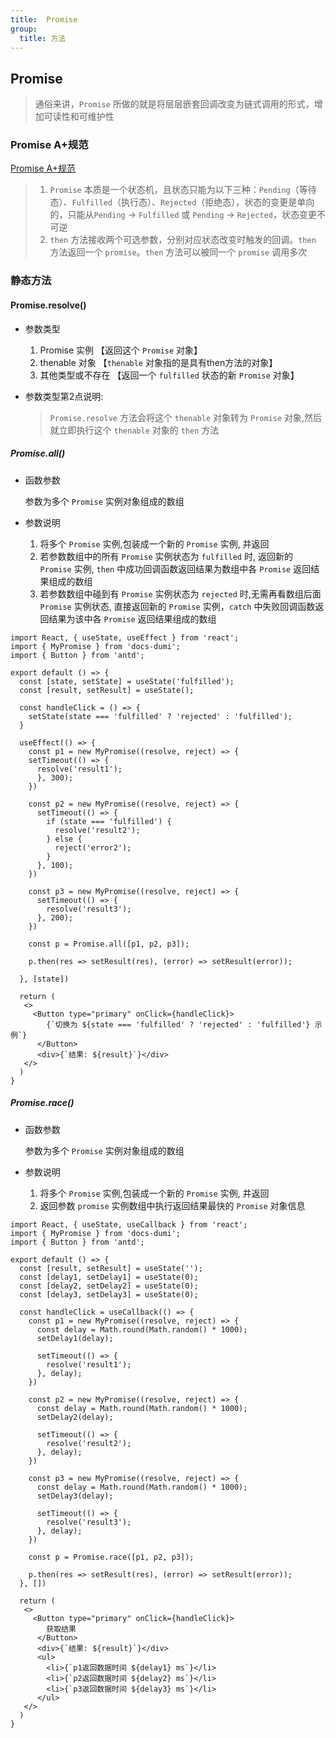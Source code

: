 ```yaml
---
title:  Promise
group:
  title: 方法
---
```


## Promise

> 通俗来讲，`Promise` 所做的就是将层层嵌套回调改变为链式调用的形式，增加可读性和可维护性

### Promise A+规范

[Promise A+规范](https://promisesaplus.com/)

> 1. `Promise` 本质是一个状态机，且状态只能为以下三种：`Pending`（等待态）、`Fulfilled`（执行态）、`Rejected`（拒绝态），状态的变更是单向的，只能从`Pending` -> `Fulfilled` 或 `Pending` -> `Rejected`，状态变更不可逆
> 2. `then` 方法接收两个可选参数，分别对应状态改变时触发的回调。`then` 方法返回一个 `promise`。`then` 方法可以被同一个 `promise` 调用多次

### 静态方法

#### Promise.resolve()

- 参数类型

  1. Promise 实例 【返回这个 `Promise` 对象】
  2. thenable 对象 【`thenable` 对象指的是具有then方法的对象】
  3. 其他类型或不存在 【返回一个 `fulfilled` 状态的新 `Promise` 对象】

- 参数类型第2点说明:
  > `Promise.resolve` 方法会将这个 `thenable` 对象转为 `Promise` 对象,然后就立即执行这个 `thenable` 对象的 `then` 方法

##### Promise.all()

- 函数参数

  参数为多个 `Promise` 实例对象组成的数组

- 参数说明
  1. 将多个 `Promise` 实例,包装成一个新的 `Promise` 实例, 并返回
  2. 若参数数组中的所有 `Promise` 实例状态为 `fulfilled` 时, 返回新的 `Promise` 实例, `then` 中成功回调函数返回结果为数组中各 `Promise` 返回结果组成的数组
  3. 若参数数组中碰到有 `Promise` 实例状态为 `rejected` 时,无需再看数组后面 `Promise` 实例状态, 直接返回新的 `Promise` 实例，`catch` 中失败回调函数返回结果为该中各 `Promise` 返回结果组成的数组

```tsx
import React, { useState, useEffect } from 'react';
import { MyPromise } from 'docs-dumi';
import { Button } from 'antd';

export default () => {
  const [state, setState] = useState('fulfilled');
  const [result, setResult] = useState();

  const handleClick = () => {
    setState(state === 'fulfilled' ? 'rejected' : 'fulfilled');
  }

  useEffect(() => {
    const p1 = new MyPromise((resolve, reject) => {
    setTimeout(() => {
      resolve('result1');
      }, 300);
    })

    const p2 = new MyPromise((resolve, reject) => {
      setTimeout(() => {
        if (state === 'fulfilled') {
          resolve('result2');
        } else {
          reject('error2');
        }
      }, 100);
    })

    const p3 = new MyPromise((resolve, reject) => {
      setTimeout(() => {
        resolve('result3');
      }, 200);
    })

    const p = Promise.all([p1, p2, p3]);

    p.then(res => setResult(res), (error) => setResult(error));

  }, [state])

  return (
   <>
     <Button type="primary" onClick={handleClick}>
        {`切换为 ${state === 'fulfilled' ? 'rejected' : 'fulfilled'} 示例`}
      </Button>
      <div>{`结果: ${result}`}</div>
   </>
  )
}
```

##### Promise.race()

- 函数参数

  参数为多个 `Promise` 实例对象组成的数组

- 参数说明
  1. 将多个 `Promise` 实例,包装成一个新的 `Promise` 实例, 并返回
  2. 返回参数 `promise` 实例数组中执行返回结果最快的 `Promise` 对象信息

```tsx
import React, { useState, useCallback } from 'react';
import { MyPromise } from 'docs-dumi';
import { Button } from 'antd';

export default () => {
  const [result, setResult] = useState('');
  const [delay1, setDelay1] = useState(0);
  const [delay2, setDelay2] = useState(0);
  const [delay3, setDelay3] = useState(0);

  const handleClick = useCallback(() => {
    const p1 = new MyPromise((resolve, reject) => {
      const delay = Math.round(Math.random() * 1000);
      setDelay1(delay);

      setTimeout(() => {
        resolve('result1');
      }, delay);
    })

    const p2 = new MyPromise((resolve, reject) => {
      const delay = Math.round(Math.random() * 1000);
      setDelay2(delay);

      setTimeout(() => {
        resolve('result2');
      }, delay);
    })

    const p3 = new MyPromise((resolve, reject) => {
      const delay = Math.round(Math.random() * 1000);
      setDelay3(delay);

      setTimeout(() => {
        resolve('result3');
      }, delay);
    })

    const p = Promise.race([p1, p2, p3]);

    p.then(res => setResult(res), (error) => setResult(error));
  }, [])

  return (
   <>
     <Button type="primary" onClick={handleClick}>
        获取结果
      </Button>
      <div>{`结果: ${result}`}</div>
      <ul>
        <li>{`p1返回数据时间 ${delay1} ms`}</li>
        <li>{`p2返回数据时间 ${delay2} ms`}</li>
        <li>{`p3返回数据时间 ${delay3} ms`}</li>
      </ul>
   </>
  )
}
```
